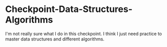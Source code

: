 # Checkpoint-Data-Structures-Algorithms

I'm not really sure what I do in this checkpoint.
I think I just need practice to master data structures and different algorithms.
